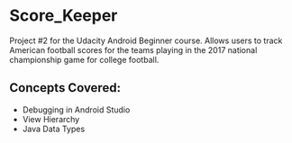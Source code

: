 # Score_Keeper
Project #2 for the Udacity Android Beginner course. Allows users to track American football scores for the teams playing in the 2017
national championship game for college football. 

## Concepts Covered:
* Debugging in Android Studio
* View Hierarchy
* Java Data Types
